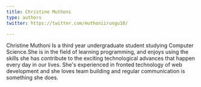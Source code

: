 ```yaml
---
title: Christine Muthoni
type: authors
twitter: https://twitter.com/muthoniirungu10/

---
```



Christine Muthoni Is a third year undergraduate student studying Computer Science.She is in the field of learning programming, and enjoys using the skills she has contribute to the exciting technological advances that happen every day in our lives. She's experienced in fronted technology of web development and she loves team building and regular communication is something she does.